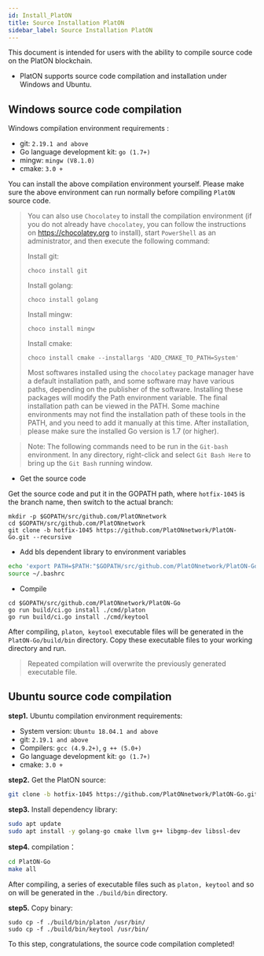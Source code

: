 ```yaml
---
id: Install_PlatON
title: Source Installation PlatON
sidebar_label: Source Installation PlatON
---
```




This document is intended for users with the ability to compile source code on the PlatON blockchain.

- PlatON supports source code compilation and installation under Windows and Ubuntu. 

## Windows source code compilation

Windows compilation environment requirements :

- git: `2.19.1 and above`
- Go language development kit: `go (1.7+)`
- mingw: `mingw (V8.1.0)`
- cmake: `3.0 +`

You can install the above compilation environment yourself. Please make sure the above environment can run normally before compiling `PlatON` source code.

> You can also use `Chocolatey` to install the compilation environment (if you do not already have `chocolatey`, you can follow the instructions on <https://chocolatey.org> to install), start `PowerShell` as an administrator, and then execute the following command:
>
> Install git:
>
> ```
> choco install git
> ```
>
> Install golang:
>
> ```
> choco install golang
> ```
>
> Install mingw:
>
> ```
> choco install mingw
> ```
>
> Install cmake:
>
> ```
> choco install cmake --installargs 'ADD_CMAKE_TO_PATH=System'
> ```
>
> Most softwares installed using the `chocolatey` package manager have a default installation path, and some software may have various paths, depending on the publisher of the software. Installing these packages will modify the Path environment variable. The final installation path can be viewed in the PATH. Some machine environments may not find the installation path of these tools in the PATH, and you need to add it manually at this time. After installation, please make sure the installed Go version is 1.7 (or higher).
>

> Note: The following commands need to be run in the `Git-bash` environment. In any directory, right-click and select `Git Bash Here` to bring up the `Git Bash` running window.

- Get the source code

Get the source code and put it in the GOPATH path, where `hotfix-1045` is the branch name, then switch to the actual branch:

```
mkdir -p $GOPATH/src/github.com/PlatONnetwork
cd $GOPATH/src/github.com/PlatONnetwork
git clone -b hotfix-1045 https://github.com/PlatONnetwork/PlatON-Go.git --recursive
```

- Add bls dependent library to environment variables

```bash
echo 'export PATH=$PATH:"$GOPATH/src/github.com/PlatONnetwork/PlatON-Go/crypto/bls/bls_win/lib"' >> ~/.bashrc
source ~/.bashrc
```

- Compile

```
cd $GOPATH/src/github.com/PlatONnetwork/PlatON-Go
go run build/ci.go install ./cmd/platon
go run build/ci.go install ./cmd/keytool
```

After compiling, `platon`,` keytool` executable files will be generated in the` PlatON-Go/build/bin` directory. Copy these executable files to your working directory and run.

> Repeated compilation will overwrite the previously generated executable file.

## Ubuntu source code compilation	

**step1.** Ubuntu compilation environment requirements:

- System version: `Ubuntu 18.04.1 and above`
- git: `2.19.1 and above`
- Compilers: `gcc (4.9.2+)`, `g ++ (5.0+)`
- Go language development kit: `go (1.7+)`
- cmake: `3.0 +`

**step2.** Get the PlatON source:

```bash
git clone -b hotfix-1045 https://github.com/PlatONnetwork/PlatON-Go.git --recursive
```

**step3.** Install dependency library:

```bash
sudo apt update 
sudo apt install -y golang-go cmake llvm g++ libgmp-dev libssl-dev
```

**step4.** compilation：

```bash
cd PlatON-Go 
make all
```

After compiling, a series of executable files such as `platon, keytool` and so on will be generated in the `./build/bin` directory. 

**step5.** Copy binary:

```shell
sudo cp -f ./build/bin/platon /usr/bin/ 
sudo cp -f ./build/bin/keytool /usr/bin/
```

To this step, congratulations, the source code compilation completed!